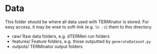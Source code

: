 # Data
This folder should be where all data used with TERMinator is stored. For easy access, it may be wise to soft-link (e.g. `ln -s`) them to this directory.

- raw/
    Raw data folders, e.g. dTERMen run folders
- features/
    Feature folders, e.g. those outputted by `generateDataset.py`
- outputs/
    TERMinator output folders
